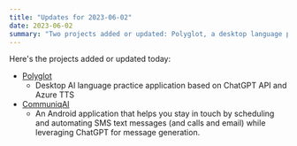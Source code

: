 ```yaml
---
title: "Updates for 2023-06-02"
date: 2023-06-02
summary: "Two projects added or updated: Polyglot, a desktop language practice app, and CommuniqAI, an Android app for automated messaging, both using ChatGPT."
---
```

Here's the projects added or updated today:

- [Polyglot](https://github.com/liou666/polyglot) 
    - Desktop AI language practice application based on ChatGPT API and Azure TTS
- [CommuniqAI](https://play.google.com/store/apps/details?id=dev.mtc.ga)
    - An Android application that helps you stay in touch by scheduling and automating SMS text messages (and calls and email) while leveraging ChatGPT for message generation.
